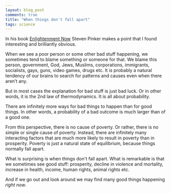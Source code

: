 ```yaml
---
layout: blog_post
comments: true
title: "When things don't fall apart"
tags: science
---
```


In his book [Enlightenment Now](https://en.wikipedia.org/wiki/Enlightenment_Now) Steven Pinker makes a point that I found interesting and brilliantly obvious.

When we see a poor person or some other bad stuff happening, we sometimes tend to blame something or someone for that. We blame this person, government, God, Jews, Muslims, corporations, immigrants, socialists, gays, guns, video games, drugs etc. It is probably a natural tendency of our brains to search for patterns and causes even when there aren’t any.

But in most cases the explanation for bad stuff is just bad luck. Or in other words, it is the 2nd law of thermodynamics. It is all about probability.

There are infinitely more ways for bad things to happen than for good things. In other words, a probability of a bad outcome is much larger than of a good one.

From this perspective, there is no cause of poverty. Or rather, there is no simple or single cause of poverty. Instead, there are infinitely many interacting factors that are much more likely to result in poverty than in prosperity. Poverty is just a natural state of equilibrium, because things normally fall apart.

What is surprising is when things don't fall apart. What is remarkable is that we sometimes see good stuff: prosperity, decline in violence and mortality, increase in health, income, human rights, animal rights etc.

And if we go out and look around we may find many good things happening *right now*.
